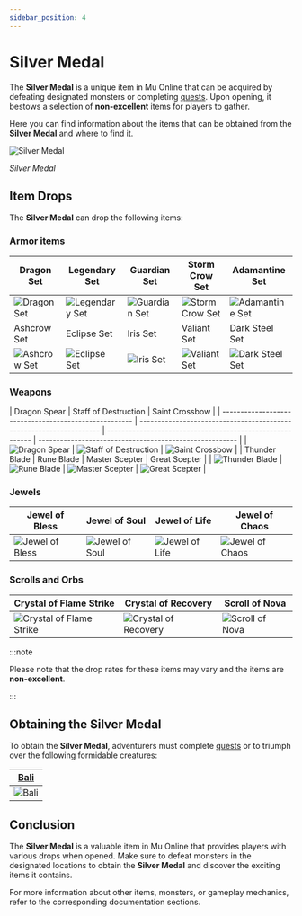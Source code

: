 ```yaml
---
sidebar_position: 4
---
```


# Silver Medal

The **Silver Medal** is a unique item in Mu Online that can be acquired by defeating designated monsters or completing [quests](/gameplay-systems/quest-system). Upon opening, it bestows a selection of **non-excellent** items for players to gather.

Here you can find information about the items that can be obtained from the **Silver Medal** and where to find it.

![Silver Medal](/img/items/item-bags/silver-medal.png)

_Silver Medal_

## Item Drops

The **Silver Medal** can drop the following items:

### Armor items

| Dragon Set                                       | Legendary Set                                        | Guardian Set                                       | Storm Crow Set                                         | Adamantine Set                                         |
| ------------------------------------------------ | ---------------------------------------------------- | -------------------------------------------------- | ------------------------------------------------------ | ------------------------------------------------------ |
| ![Dragon Set](/img/items/armors/dk/dragon.png)   | ![Legendary Set](/img/items/armors/dw/legendary.png) | ![Guardian Set](/img/items/armors/fe/guardian.png) | ![Storm Crow Set](/img/items/armors/mg/storm-crow.png) | ![Adamantine Set](/img/items/armors/dl/adamantine.png) |
| Ashcrow Set                                      | Eclipse Set                                          | Iris Set                                           | Valiant Set                                            | Dark Steel Set                                         |
| ![Ashcrow Set](/img/items/armors/dk/ashcrow.png) | ![Eclipse Set](/img/items/armors/dw/eclipse.png)     | ![Iris Set](/img/items/armors/fe/iris.png)         | ![Valiant Set](/img/items/armors/mg/valiant.png)       | ![Dark Steel Set](/img/items/armors/dl/dark-steel.png) |

### Weapons

| Dragon Spear                                          | Staff of Destruction                                                | Saint Crossbow                                            |
| ----------------------------------------------------- | ------------------------------------------------------------------- | --------------------------------------------------------- | ------------------------------------------------------- |
| ![Dragon Spear](/img/items/spears/dragon-spear.png)   | ![Staff of Destruction](/img/items/staffs/staff-of-destruction.png) | ![Saint Crossbow](/img/items/bows/saint-crossbow.png)     |
| Thunder Blade                                         | Rune Blade                                                          | Master Scepter                                            | Great Scepter                                           |
| ![Thunder Blade](/img/items/swords/thunder-blade.png) | ![Rune Blade](/img/items/swords/rune-blade.png)                     | ![Master Scepter](/img/items/scepters/master-scepter.png) | ![Great Scepter](/img/items/scepters/great-scepter.png) |

### Jewels

| Jewel of Bless                                 | Jewel of Soul                                | Jewel of Life                                | Jewel of Chaos                                 |
| ---------------------------------------------- | -------------------------------------------- | -------------------------------------------- | ---------------------------------------------- |
| ![Jewel of Bless](/img/items/jewels/bless.png) | ![Jewel of Soul](/img/items/jewels/soul.png) | ![Jewel of Life](/img/items/jewels/life.png) | ![Jewel of Chaos](/img/items/jewels/chaos.png) |

### Scrolls and Orbs

| Crystal of Flame Strike                                         | Crystal of Recovery                                        | Scroll of Nova                                            |
| --------------------------------------------------------------- | ---------------------------------------------------------- | --------------------------------------------------------- |
| ![Crystal of Flame Strike ](/img/items/scrolls-orbs/orb-dk.png) | ![Crystal of Recovery](/img/items/scrolls-orbs/orb-dk.png) | ![Scroll of Nova ](/img/items/scrolls-orbs/scroll-dw.png) |

:::note

Please note that the drop rates for these items may vary and the items are **non-excellent**.

:::

## Obtaining the Silver Medal

To obtain the **Silver Medal**, adventurers must complete [quests](/gameplay-systems/quest-system) or to triumph over the following formidable creatures:

| [Bali](/special-monsters/others/bali)   |
| -------------------------------------------- |
| ![Bali](/img/monsters/special/others/bali.jpg)      |

## Conclusion

The **Silver Medal** is a valuable item in Mu Online that provides players with various drops when opened. Make sure to defeat monsters in the designated locations to obtain the **Silver Medal** and discover the exciting items it contains.

For more information about other items, monsters, or gameplay mechanics, refer to the corresponding documentation sections.
